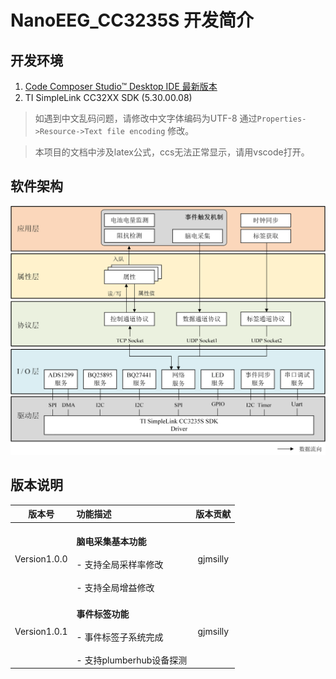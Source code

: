 # NanoEEG_CC3235S 开发简介
## 开发环境
1. [Code Composer Studio™ Desktop IDE 最新版本](https://www.ti.com.cn/zh-cn/design-resources/embedded-development/ccs-development-tools.html#ide-desktop)
2. TI SimpleLink CC32XX SDK (5.30.00.08)

> 如遇到中文乱码问题，请修改中文字体编码为UTF-8 通过`Properties->Resource->Text file encoding` 修改。

> 本项目的文档中涉及latex公式，ccs无法正常显示，请用vscode打开。

## 软件架构
![如ccs内无法查看，请点击imgs/架构图.png](./imgs/架构图.png)

## 版本说明
|	版本号	|	功能描述	| 版本贡献 |
| :-------: | :-------	| :-------: |
| Version1.0.0 | <br>**脑电采集基本功能**</br> <br>- 支持全局采样率修改</br> <br>- 支持全局增益修改</br> | gjmsilly |
| Version1.0.1 | <br>**事件标签功能**</br> <br>- 事件标签子系统完成</br> <br>- 支持plumberhub设备探测</br> | gjmsilly |
